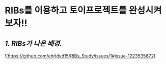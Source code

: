 # RIBs를 이용하고 토이프로젝트를 완성시켜보자!!

## _1. RIBs가 나온 배경._

!(https://github.com/ehrldyd15/RIBs_Study/issues/1#issue-1223535672)
